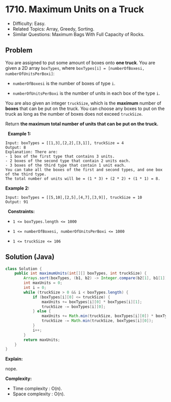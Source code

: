 # 1710. Maximum Units on a Truck

- Difficulty: Easy.
- Related Topics: Array, Greedy, Sorting.
- Similar Questions: Maximum Bags With Full Capacity of Rocks.

## Problem

You are assigned to put some amount of boxes onto **one truck**. You are given a 2D array ```boxTypes```, where ```boxTypes[i] = [numberOfBoxesi, numberOfUnitsPerBoxi]```:


	
- ```numberOfBoxesi``` is the number of boxes of type ```i```.
	
- ```numberOfUnitsPerBoxi``` is the number of units in each box of the type ```i```.


You are also given an integer ```truckSize```, which is the **maximum** number of **boxes** that can be put on the truck. You can choose any boxes to put on the truck as long as the number of boxes does not exceed ```truckSize```.

Return **the **maximum** total number of **units** that can be put on the truck.**

 
**Example 1:**

```
Input: boxTypes = [[1,3],[2,2],[3,1]], truckSize = 4
Output: 8
Explanation: There are:
- 1 box of the first type that contains 3 units.
- 2 boxes of the second type that contain 2 units each.
- 3 boxes of the third type that contain 1 unit each.
You can take all the boxes of the first and second types, and one box of the third type.
The total number of units will be = (1 * 3) + (2 * 2) + (1 * 1) = 8.
```

**Example 2:**

```
Input: boxTypes = [[5,10],[2,5],[4,7],[3,9]], truckSize = 10
Output: 91
```

 
**Constraints:**


	
- ```1 <= boxTypes.length <= 1000```
	
- ```1 <= numberOfBoxesi, numberOfUnitsPerBoxi <= 1000```
	
- ```1 <= truckSize <= 106```



## Solution (Java)

```java
class Solution {
    public int maximumUnits(int[][] boxTypes, int truckSize) {
        Arrays.sort(boxTypes, (b1, b2) -> Integer.compare(b2[1], b1[1]));
        int maxUnits = 0;
        int i = 0;
        while (truckSize > 0 && i < boxTypes.length) {
            if (boxTypes[i][0] <= truckSize) {
                maxUnits += boxTypes[i][0] * boxTypes[i][1];
                truckSize -= boxTypes[i][0];
            } else {
                maxUnits += Math.min(truckSize, boxTypes[i][0]) * boxTypes[i][1];
                truckSize -= Math.min(truckSize, boxTypes[i][0]);
            }
            i++;
        }
        return maxUnits;
    }
}
```

**Explain:**

nope.

**Complexity:**

* Time complexity : O(n).
* Space complexity : O(n).

